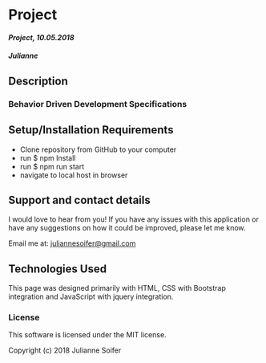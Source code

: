 # **Project**

#### _Project, 10.05.2018_

#####  Julianne

## Description



### Behavior Driven Development Specifications



## Setup/Installation Requirements

* Clone repository from GitHub to your computer
* run $ npm Install
* run $ npm run start
* navigate to local host in browser

## Support and contact details

I would love to hear from you! If you have any issues with this application or have any suggestions on how it could be improved, please let me know.

Email me at: juliannesoifer@gmail.com

## Technologies Used

This page was designed primarily with HTML, CSS with Bootstrap integration and JavaScript with jquery integration.

### License

This software is licensed under the MIT license.

Copyright (c) 2018 Julianne Soifer
